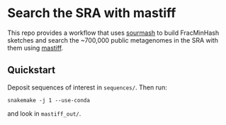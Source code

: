 # Search the SRA with mastiff

This repo provides a workflow that uses
[sourmash](https://github.com/sourmash-bio/sourmash) to build
FracMinHash sketches and search the ~700,000 public metagenomes in the
SRA with them using
[mastiff](https://github.com/sourmash-bio/mastiff).

## Quickstart

Deposit sequences of interest in `sequences/`. Then run:

```
snakemake -j 1 --use-conda
```

and look in `mastiff_out/`.
